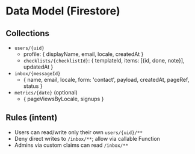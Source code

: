 # Data Model (Firestore)

## Collections
- `users/{uid}`
  - profile: { displayName, email, locale, createdAt }
  - `checklists/{checklistId}`: { templateId, items: [{id, done, note}], updatedAt }
- `inbox/{messageId}`
  - { name, email, locale, form: 'contact', payload, createdAt, pageRef, status }
- `metrics/{date}` (optional)
  - { pageViewsByLocale, signups }

## Rules (intent)
- Users can read/write only their own `users/{uid}/**`
- Deny direct writes to `/inbox/**`; allow via callable Function
- Admins via custom claims can read `/inbox/**`
